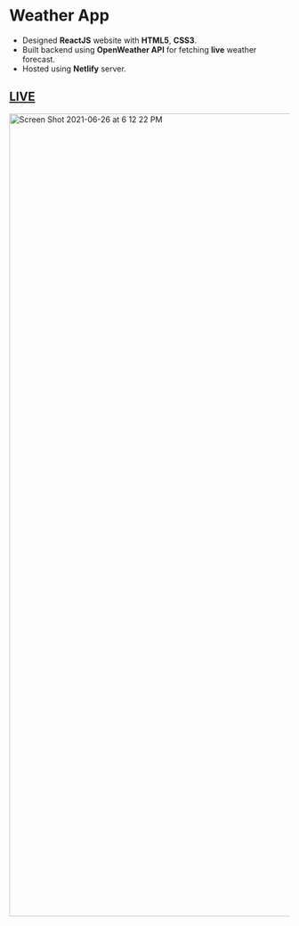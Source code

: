 # Weather App

* Designed **ReactJS** website with **HTML5**, **CSS3**.
* Built backend using  **OpenWeather API** for fetching **live** weather forecast.
* Hosted using **Netlify** server.

## [LIVE](https://weather-app-khabibkh.netlify.app/)

<img width="1440" alt="Screen Shot 2021-06-26 at 6 12 22 PM" src="https://user-images.githubusercontent.com/74743176/123532790-2609a600-d6c5-11eb-9e3f-cd770f545714.png">





